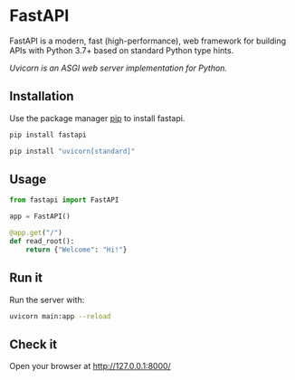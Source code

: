 # FastAPI

FastAPI is a modern, fast (high-performance), web framework for building APIs with Python 3.7+ based on standard Python type hints.

*Uvicorn is an ASGI web server implementation for Python.*

## Installation

Use the package manager [pip](https://pip.pypa.io/en/stable/) to install fastapi.

```bash
pip install fastapi
```

```bash
pip install "uvicorn[standard]"
```


## Usage

```python
from fastapi import FastAPI

app = FastAPI()

@app.get("/")
def read_root():
    return {"Welcome": "Hi!"}
```

## Run it

Run the server with:

```bash
uvicorn main:app --reload
```

## Check it

Open your browser at http://127.0.0.1:8000/